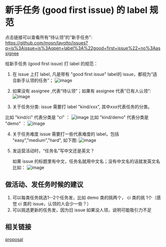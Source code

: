 # 新手任务 (good first issue) 的 label 规范
点击链接可以查看所有“待认领”的“新手任务": https://github.com/mosn/layotto/issues?q=is%3Aissue+is%3Aopen+label%3A%22good+first+issue%22+no%3Aassignee

给新手任务 (good first issue) 打 label 的规范：
1. 在 issue 上打 label, 凡是带有 "good first issue" label的 issue，都视为“适合新手认领的任务”；
   ![image](https://user-images.githubusercontent.com/26001097/173573038-07586e85-4f51-4a34-a594-53296726557b.png)

2. 如果没有 assignee ,代表“待认领”；如果有 assignee 代表”已有人认领“:
   ![image](https://user-images.githubusercontent.com/26001097/173572716-855917f7-daf6-49dc-b101-447d4e0c053c.png)

3. 关于任务分类:
   issue 需要打 label "kind/xxx",  其中xxx代表任务的分类。 
   
比如 "kind/ci" 代表分类是 "ci" ：
   ![image](https://user-images.githubusercontent.com/26001097/173573518-5e990bbd-712e-4675-980f-90cbdafff090.png)
比如 "kind/demo" 代表分类是 "demo" ：
![image](https://user-images.githubusercontent.com/26001097/173573829-73791d39-0099-4e87-aa90-67474a32773e.png)

4. 关于任务难度
   issue 需要打一些代表难度的 label，包括 "easy","medium","hard", 如下图:
   ![image](https://user-images.githubusercontent.com/26001097/173574281-528374c6-258a-4499-82ab-2122bbe68be6.png)

5. 发运营活动时，“任务名”写中文还是英文？
   
   如果 issue 的标题里有中文，任务名就用中文名；没有中文名的话就发英文名
   比如：
   ![image](https://user-images.githubusercontent.com/26001097/173575931-d8a0bec4-5468-4db3-917a-75879f6533ff.png)

## 做活动、发任务时候的建议
1. 可以每类任务挑选1--2个任务发，比如 demo 类的挑两个， ci 类的挑 1个（感觉 ci 类的 issue，认领的人会少一些？）
2. 可以挑选更新的任务发，因为旧 issue 如果没人领，说明可能吸引力不足

## 相关链接
[proposal](https://github.com/mosn/layotto/issues/653)